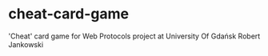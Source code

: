# cheat-card-game
'Cheat' card game for Web Protocols project at University Of Gdańsk
Robert Jankowski
